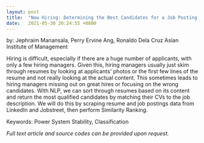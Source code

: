 ```yaml
---
layout: post
title:  "Now Hiring: Determining the Best Candidates for a Job Posting by Matching CVs to the Job Post Descriptiom"
date:   2021-05-30 20:24:55 +0800
---
```

by: Jephraim Manansala, Perry Ervine Ang, Ronaldo Dela Cruz
Asian Institute of Management

Hiring is difficult, especially if there are a huge number of applicants, with only a few hiring managers. Given this, hiring managers usually just skim through resumes by looking at applicants' photos or the first few lines of the resume and not really looking at the actual content. This sometimes leads to hiring managers missing out on great hires or focusing on the wrong candidates. With NLP, we can sort through resumes based on its content and return the most qualified candidates by matching their CVs to the job description. We will do this by scraping resume and job postings data from LinkedIn and Jobstreet, then perform Similarity Ranking.

Keywords: Power System Stability, Classification 

<i>Full text article and source codes can be provided upon request. </i>